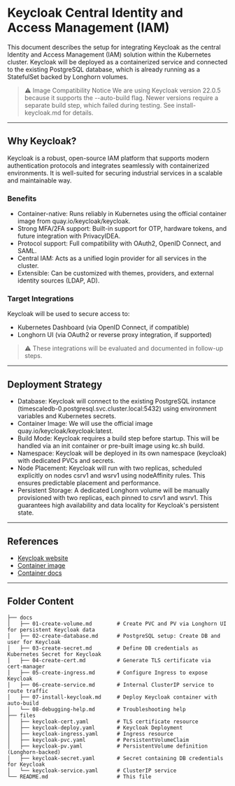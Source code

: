 # Keycloak Central Identity and Access Management (IAM)
This document describes the setup for integrating Keycloak as the central Identity and Access Management (IAM) solution within the Kubernetes cluster. Keycloak will be deployed as a containerized service and connected to the existing PostgreSQL database, which is already running as a StatefulSet backed by Longhorn volumes.

> ⚠️ Image Compatibility Notice We are using Keycloak version 22.0.5 because it supports the --auto-build flag. Newer versions require a separate build step, which failed during testing. See install-keycloak.md for details.

---

## Why Keycloak?
Keycloak is a robust, open-source IAM platform that supports modern authentication protocols and integrates seamlessly with containerized environments. It is well-suited for securing industrial services in a scalable and maintainable way.

### Benefits
- Container-native: Runs reliably in Kubernetes using the official container image from quay.io/keycloak/keycloak.
- Strong MFA/2FA support: Built-in support for OTP, hardware tokens, and future integration with PrivacyIDEA.
- Protocol support: Full compatibility with OAuth2, OpenID Connect, and SAML.
- Central IAM: Acts as a unified login provider for all services in the cluster.
- Extensible: Can be customized with themes, providers, and external identity sources (LDAP, AD).

### Target Integrations
Keycloak will be used to secure access to:
- Kubernetes Dashboard (via OpenID Connect, if compatible)
- Longhorn UI (via OAuth2 or reverse proxy integration, if supported)

> ⚠️ These integrations will be evaluated and documented in follow-up steps.

---

## Deployment Strategy
- Database: Keycloak will connect to the existing PostgreSQL instance (timescaledb-0.postgresql.svc.cluster.local:5432) using environment variables and Kubernetes secrets.
- Container Image: We will use the official image quay.io/keycloak/keycloak:latest.
- Build Mode: Keycloak requires a build step before startup. This will be handled via an init container or pre-built image using kc.sh build.
- Namespace: Keycloak will be deployed in its own namespace (keycloak) with dedicated PVCs and secrets.
- Node Placement: Keycloak will run with two replicas, scheduled explicitly on nodes csrv1 and wsrv1 using nodeAffinity rules. This ensures predictable placement and performance.
- Persistent Storage: A dedicated Longhorn volume will be manually provisioned with two replicas, each pinned to csrv1 and wsrv1. This guarantees high availability and data locality for Keycloak's persistent state.

---

## References
- [Keycloak website](https://www.keycloak.org/)
- [Container image](https://quay.io/repository/keycloak/keycloak)
- [Container docs](https://www.keycloak.org/server/containers)

---

## Folder Content
```text
├── docs
│   ├── 01-create-volume.md        # Create PVC and PV via Longhorn UI for persistent Keycloak data
│   ├── 02-create-database.md      # PostgreSQL setup: Create DB and user for Keycloak
│   ├── 03-create-secret.md        # Define DB credentials as Kubernetes Secret for Keycloak
│   ├── 04-create-cert.md          # Generate TLS certificate via cert-manager
│   ├── 05-create-ingress.md       # Configure Ingress to expose Keycloak
│   ├── 06-create-service.md       # Internal ClusterIP service to route traffic
│   ├── 07-install-keycloak.md     # Deploy Keycloak container with auto-build
│   └── 08-debugging-help.md       # Troubleshooting help
├── files
│   ├── keycloak-cert.yaml         # TLS certificate resource
│   ├── keycloak-deploy.yaml       # Keycloak Deployment
│   ├── keycloak-ingress.yaml      # Ingress resource
│   ├── keycloak-pvc.yaml          # PersistentVolumeClaim
│   ├── keycloak-pv.yaml           # PersistentVolume definition (Longhorn-backed)
│   ├── keycloak-secret.yaml       # Secret containing DB credentials for Keycloak
│   └── keycloak-service.yaml      # ClusterIP service
└── README.md                      # This file
```
